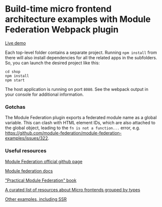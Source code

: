 # Build-time micro frontend architecture examples with Module Federation Webpack plugin

[Live demo](https://djuyc1jmeh0tr.cloudfront.net)

Each top-level folder contains a separate project. Running `npm install` from there will also install dependencies for all the related apps in the subfolders. So, you can launch the desired project like this:

```
cd shop
npm install
npm start
```

The host application is running on port `8080`. See the webpack output in your console for additional information.

### Gotchas

The Module Federation plugin exports a federated module name as a global variable. This can clash with HTML element IDs, which are also attached to the global object, leading to the `fn is not a function...` error, e.g. https://github.com/module-federation/module-federation-examples/issues/322.

### Useful resources

[Module Federation official github page](https://github.com/module-federation)

[Module federation docs](https://module-federation.io/docs/en/mf-docs/0.2/getting-started/)

["Practical Module Federation" book](https://module-federation.myshopify.com/products/practical-module-federation)

[A curated list of resources about Micro frontends grouped by types](https://github.com/billyjov/microfrontend-resources)

[Other examples, including SSR](https://github.com/module-federation/module-federation-examples)
